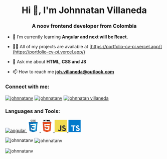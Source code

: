 <h1 align="center">Hi 👋, I'm Johnnatan Villaneda</h1>
<h3 align="center">A noov frontend developer from Colombia</h3>

- 🌱 I’m currently learning **Angular and next will be React.**

- 👨‍💻 All of my projects are available at [https://portfolio-cv-pi.vercel.app/](https://portfolio-cv-pi.vercel.app/)

- 💬 Ask me about **HTML, CSS and JS**

- 📫 How to reach me **joh.villaneda@outlook.com**

<h3 align="left">Connect with me:</h3>
<p align="left">
<a href="https://codepen.io/johnnatanv" target="blank"><img align="center" src="https://raw.githubusercontent.com/rahuldkjain/github-profile-readme-generator/master/src/images/icons/Social/codepen.svg" alt="johnnatanv" height="30" width="40" /></a>
<a href="https://twitter.com/johnnatanv" target="blank"><img align="center" src="https://raw.githubusercontent.com/rahuldkjain/github-profile-readme-generator/master/src/images/icons/Social/twitter.svg" alt="johnnatanv" height="30" width="40" /></a>
<a href="https://linkedin.com/in/johnnatan villaneda" target="blank"><img align="center" src="https://raw.githubusercontent.com/rahuldkjain/github-profile-readme-generator/master/src/images/icons/Social/linked-in-alt.svg" alt="johnnatan villaneda" height="30" width="40" /></a>
</p>

<h3 align="left">Languages and Tools:</h3>
<p align="left"> <a href="https://angular.io" target="_blank" rel="noreferrer"> <img src="https://angular.io/assets/images/logos/angular/angular.svg" alt="angular" width="40" height="40"/> </a> <a href="https://www.w3schools.com/css/" target="_blank" rel="noreferrer"> <img src="https://raw.githubusercontent.com/devicons/devicon/master/icons/css3/css3-original-wordmark.svg" alt="css3" width="40" height="40"/> </a> <a href="https://www.w3.org/html/" target="_blank" rel="noreferrer"> <img src="https://raw.githubusercontent.com/devicons/devicon/master/icons/html5/html5-original-wordmark.svg" alt="html5" width="40" height="40"/> </a> <a href="https://developer.mozilla.org/en-US/docs/Web/JavaScript" target="_blank" rel="noreferrer"> <img src="https://raw.githubusercontent.com/devicons/devicon/master/icons/javascript/javascript-original.svg" alt="javascript" width="40" height="40"/> </a> <a href="https://www.typescriptlang.org/" target="_blank" rel="noreferrer"> <img src="https://raw.githubusercontent.com/devicons/devicon/master/icons/typescript/typescript-original.svg" alt="typescript" width="40" height="40"/> </a> </p>

<p><img align="left" src="https://github-readme-stats.vercel.app/api/top-langs?username=johnnatanv&show_icons=true&theme=cobalt&locale=en&layout=compact" alt="johnnatanv" /></p>

<p>&nbsp;<img align="center" src="https://github-readme-stats.vercel.app/api?username=johnnatanv&show_icons=true&locale=en" alt="johnnatanv" /></p>

<p><img align="center" src="https://github-readme-streak-stats.herokuapp.com/?user=johnnatanv&" alt="johnnatanv" /></p>
